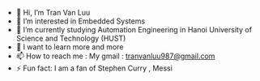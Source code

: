 - 👋 Hi, I’m Tran Van Luu 
- 👀 I’m interested in Embedded Systems
- 🌱 I’m currently studying Automation Engineering in Hanoi University of Science and Technology (HUST)  
- 💞️ I want to learn more and more   
- 📫 How to reach me : My gmail : tranvanluu987@gmail.com
- ⚡ Fun fact: I am a fan of Stephen Curry , Messi
